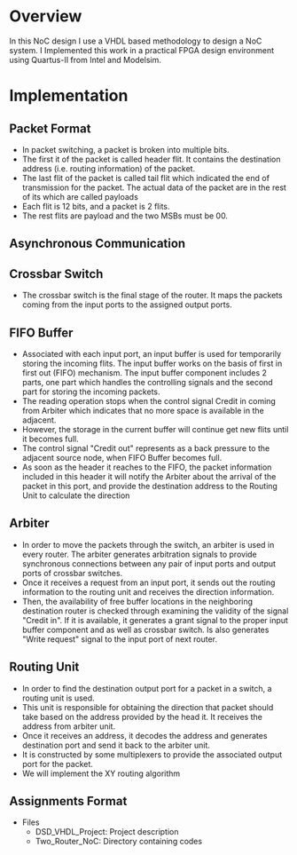 # Overview
In this NoC design I use a VHDL based methodology to design a NoC system. I Implemented this work in a practical FPGA design 
environment using Quartus-II from Intel and Modelsim. 
# Implementation
## Packet Format
- In packet switching, a packet is broken into multiple bits.
- The first it of the packet is called header flit. It contains the destination address (i.e. routing information) of the packet.
- The last flit of the packet is called tail flit which indicated the end of  transmission for the packet. The actual data of the packet are in the rest  of its which are called payloads
- Each flit is 12 bits, and a packet is 2 flits.
- The rest flits are payload and the two MSBs must be 00.
## Asynchronous Communication
## Crossbar Switch
- The crossbar switch is the final stage of the router.
  It maps the packets coming from the input ports to the assigned output ports.
## FIFO Buffer
- Associated with each input port, an input buffer is used for temporarily storing the incoming flits. The input buffer works on the basis of first in first out (FIFO) mechanism. The input buffer component includes 2 parts, one part which handles the controlling signals and the second part for storing the incoming packets. 
- The reading operation stops when the control signal Credit in coming from Arbiter which indicates that no more space is available in the adjacent.
- However, the storage in the current buffer will continue get new flits until it becomes full.
- The control signal "Credit out" represents as a back pressure to the adjacent source node, when FIFO Buffer becomes full. 
- As soon as the header it reaches to the FIFO, the packet information included in this header it will notify the Arbiter about the arrival of the packet in this port, and provide the destination address to the Routing Unit to calculate the direction
## Arbiter
- In order to move the packets through the switch, an arbiter is used in every router. The arbiter generates arbitration signals to provide synchronous connections between any pair of input ports and output ports of crossbar switches. 
- Once it receives a request from an input port, it sends out the 
routing information to the routing unit and receives the direction 
information.
- Then, the availability of free buffer locations in the neighboring destination router is checked through examining the validity of the signal "Credit in". If it is available, it generates a grant signal to the proper input buffer component and as well as crossbar switch. Is also generates "Write request" signal to the input port of next router.
## Routing Unit
- In order to find the destination output port for a packet in a switch, a routing unit is used. 
- This unit is responsible for obtaining the direction that packet should take based on the address provided by the head it. It receives the address from arbiter unit. 
- Once it receives an address, it decodes the address and generates destination port and send it back to the arbiter unit. 
- It is constructed by some multiplexers to provide the associated output port for the packet.
- We will implement the XY routing algorithm
## Assignments Format
- Files
  - DSD_VHDL_Project: Project description
  - Two_Router_NoC: Directory containing codes











